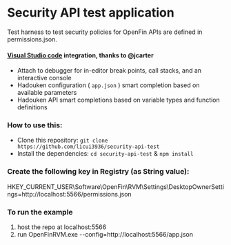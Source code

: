 # Security API test application

Test harness to test security policies for OpenFin APIs are defined in permissions.json.

#### [Visual Studio code](https://code.visualstudio.com/) integration, thanks to @jcarter

* Attach to debugger for in-editor break points, call stacks, and an interactive console
* Hadouken configuration ( `app.json` ) smart completion based on available parameters
* Hadouken API smart completions based on variable types and function definitions

### How to use this:

* Clone this repository: `git clone https://github.com/licui3936/security-api-test`
* Install the dependencies: `cd security-api-test` & `npm install`

### Create the following key in Registry (as String value):

HKEY_CURRENT_USER\Software\OpenFin\RVM\Settings\DesktopOwnerSettings=http://localhost:5566/permissions.json

### To run the example

1. host the repo at localhost:5566
2. run
    OpenFinRVM.exe --config=http://localhost:5566/app.json
